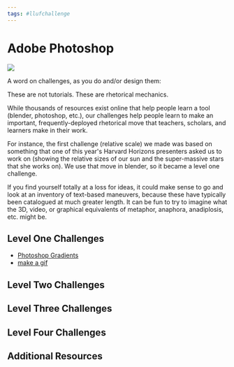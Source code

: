 ```yaml
---
tags: #llufchallenge
---
```


# Adobe Photoshop
![](https://i.imgur.com/XHz3NBf.png)


A word on challenges, as you do and/or design them:

These are not tutorials. These are rhetorical mechanics. 

While thousands of resources exist online that help people learn a tool (blender, photoshop, etc.), our challenges help people learn to make an important, frequently-deployed rhetorical move that teachers, scholars, and learners make in their work.

For instance, the first challenge (relative scale) we made was based on something that one of this year's Harvard Horizons presenters asked us to work on (showing the relative sizes of our sun and the super-massive stars that she works on). We use that move in blender, so it became a level one challenge. 

If you find yourself totally at a loss for ideas, it could make sense to go and look at an inventory of text-based maneuvers, because these have typically been catalogued at much greater length. It can be fun to try to imagine what the 3D, video, or graphical equivalents of metaphor, anaphora, anadiplosis, etc. might be.

## Level One Challenges 
* [Photoshop Gradients](https://hackmd.io/490_m9-oQjqpbn72KN4FLQ)
* [make a gif](https://hackmd.io/viIVxO5WRb6nR6pANE5BxQ)

## Level Two Challenges 

## Level Three Challenges 

## Level Four Challenges 

## Additional Resources